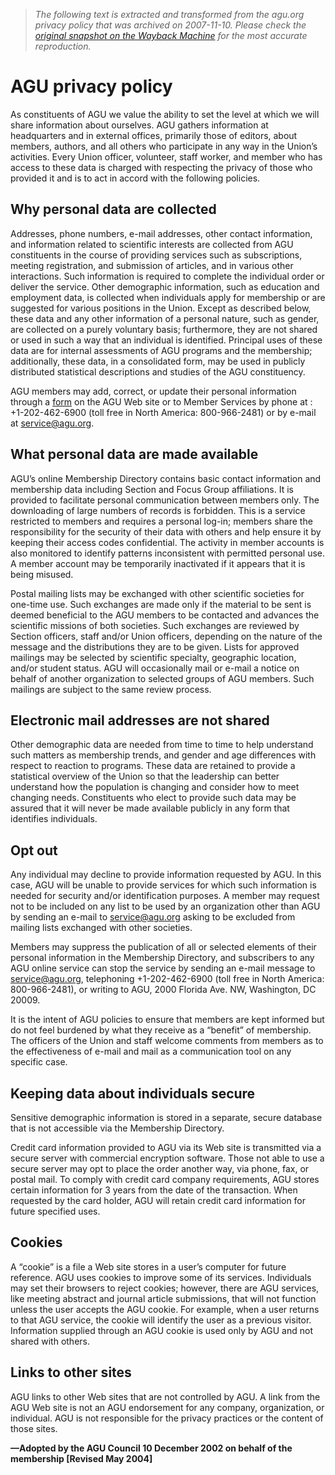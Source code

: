 > *The following text is extracted and transformed from the agu.org privacy policy that was archived on 2007-11-10. Please check the [original snapshot on the Wayback Machine](https://web.archive.org/web/20071110005926id_/http%3A//www.agu.org/pubs/privacy.html) for the most accurate reproduction.*

# AGU privacy policy

As constituents of AGU we value the ability to set the level at which we will share information about ourselves. AGU gathers information at headquarters and in external offices, primarily those of editors, about members, authors, and all others who participate in any way in the Union’s activities. Every Union officer, volunteer, staff worker, and member who has access to these data is charged with respecting the privacy of those who provided it and is to act in accord with the following policies.

## Why personal data are collected

Addresses, phone numbers, e-mail addresses, other contact information, and information related to scientific interests are collected from AGU constituents in the course of providing services such as subscriptions, meeting registration, and submission of articles, and in various other interactions. Such information is required to complete the individual order or deliver the service. Other demographic information, such as education and employment data, is collected when individuals apply for membership or are suggested for various positions in the Union. Except as described below, these data and any other information of a personal nature, such as gender, are collected on a purely voluntary basis; furthermore, they are not shared or used in such a way that an individual is identified. Principal uses of these data are for internal assessments of AGU programs and the membership; additionally, these data, in a consolidated form, may be used in publicly distributed statistical descriptions and studies of the AGU constituency.

AGU members may add, correct, or update their personal information through a [form](https://web.archive.org/cgi-bin/membership_services/member_search.cgi) on the AGU Web site or to Member Services by phone at : +1-202-462-6900 (toll free in North America: 800-966-2481) or by e-mail at [service@agu.org](mailto:service@agu.org).

## What personal data are made available

AGU’s online Membership Directory contains basic contact information and membership data including Section and Focus Group affiliations. It is provided to facilitate personal communication between members only. The downloading of large numbers of records is forbidden. This is a service restricted to members and requires a personal log-in; members share the responsibility for the security of their data with others and help ensure it by keeping their access codes confidential. The activity in member accounts is also monitored to identify patterns inconsistent with permitted personal use. A member account may be temporarily inactivated if it appears that it is being misused.

Postal mailing lists may be exchanged with other scientific societies for one-time use. Such exchanges are made only if the material to be sent is deemed beneficial to the AGU members to be contacted and advances the scientific missions of both societies. Such exchanges are reviewed by Section officers, staff and/or Union officers, depending on the nature of the message and the distributions they are to be given. Lists for approved mailings may be selected by scientific specialty, geographic location, and/or student status. AGU will occasionally mail or e-mail a notice on behalf of another organization to selected groups of AGU members. Such mailings are subject to the same review process.

## Electronic mail addresses are not shared

Other demographic data are needed from time to time to help understand such matters as membership trends, and gender and age differences with respect to reaction to programs. These data are retained to provide a statistical overview of the Union so that the leadership can better understand how the population is changing and consider how to meet changing needs. Constituents who elect to provide such data may be assured that it will never be made available publicly in any form that identifies individuals.

## Opt out

Any individual may decline to provide information requested by AGU. In this case, AGU will be unable to provide services for which such information is needed for security and/or identification purposes. A member may request not to be included on any list to be used by an organization other than AGU by sending an e-mail to [service@agu.org](mailto:service@agu.org) asking to be excluded from mailing lists exchanged with other societies.

Members may suppress the publication of all or selected elements of their personal information in the Membership Directory, and subscribers to any AGU online service can stop the service by sending an e-mail message to [service@agu.org](mailto:service@agu.org), telephoning +1-202-462-6900 (toll free in North America: 800-966-2481), or writing to AGU, 2000 Florida Ave. NW, Washington, DC 20009.

It is the intent of AGU policies to ensure that members are kept informed but do not feel burdened by what they receive as a “benefit” of membership. The officers of the Union and staff welcome comments from members as to the effectiveness of e-mail and mail as a communication tool on any specific case.

## Keeping data about individuals secure

Sensitive demographic information is stored in a separate, secure database that is not accessible via the Membership Directory.

Credit card information provided to AGU via its Web site is transmitted via a secure server with commercial encryption software. Those not able to use a secure server may opt to place the order another way, via phone, fax, or postal mail. To comply with credit card company requirements, AGU stores certain information for 3 years from the date of the transaction. When requested by the card holder, AGU will retain credit card information for future specified uses.

## Cookies

A “cookie” is a file a Web site stores in a user’s computer for future reference. AGU uses cookies to improve some of its services. Individuals may set their browsers to reject cookies; however, there are AGU services, like meeting abstract and journal article submissions, that will not function unless the user accepts the AGU cookie. For example, when a user returns to that AGU service, the cookie will identify the user as a previous visitor. Information supplied through an AGU cookie is used only by AGU and not shared with others.

## Links to other sites

AGU links to other Web sites that are not controlled by AGU. A link from the AGU Web site is not an AGU endorsement for any company, organization, or individual. AGU is not responsible for the privacy practices or the content of those sites.

**—Adopted by the AGU Council 10 December 2002 on behalf of the membership [Revised May 2004]**

